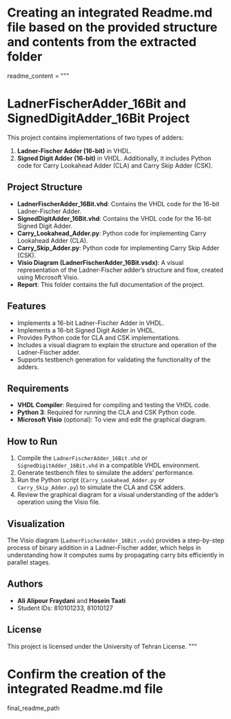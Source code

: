# Creating an integrated Readme.md file based on the provided structure and contents from the extracted folder

readme_content = """
# LadnerFischerAdder_16Bit and SignedDigitAdder_16Bit Project

This project contains implementations of two types of adders:
1. **Ladner-Fischer Adder (16-bit)** in VHDL.
2. **Signed Digit Adder (16-bit)** in VHDL.
Additionally, it includes Python code for Carry Lookahead Adder (CLA) and Carry Skip Adder (CSK).

## Project Structure
- **LadnerFischerAdder_16Bit.vhd**: Contains the VHDL code for the 16-bit Ladner-Fischer Adder.
- **SignedDigitAdder_16Bit.vhd**: Contains the VHDL code for the 16-bit Signed Digit Adder.
- **Carry_Lookahead_Adder.py**: Python code for implementing Carry Lookahead Adder (CLA).
- **Carry_Skip_Adder.py**: Python code for implementing Carry Skip Adder (CSK).
- **Visio Diagram (LadnerFischerAdder_16Bit.vsdx)**: A visual representation of the Ladner-Fischer adder’s structure and flow, created using Microsoft Visio.
- **Report**: This folder contains the full documentation of the project.

## Features
- Implements a 16-bit Ladner-Fischer Adder in VHDL.
- Implements a 16-bit Signed Digit Adder in VHDL.
- Provides Python code for CLA and CSK implementations.
- Includes a visual diagram to explain the structure and operation of the Ladner-Fischer adder.
- Supports testbench generation for validating the functionality of the adders.

## Requirements
- **VHDL Compiler**: Required for compiling and testing the VHDL code.
- **Python 3**: Required for running the CLA and CSK Python code.
- **Microsoft Visio** (optional): To view and edit the graphical diagram.

## How to Run
1. Compile the `LadnerFischerAdder_16Bit.vhd` or `SignedDigitAdder_16Bit.vhd` in a compatible VHDL environment.
2. Generate testbench files to simulate the adders’ performance.
3. Run the Python script (`Carry_Lookahead_Adder.py` or `Carry_Skip_Adder.py`) to simulate the CLA and CSK adders.
4. Review the graphical diagram for a visual understanding of the adder’s operation using the Visio file.

## Visualization
The Visio diagram (`LadnerFischerAdder_16Bit.vsdx`) provides a step-by-step process of binary addition in a Ladner-Fischer adder, which helps in understanding how it computes sums by propagating carry bits efficiently in parallel stages.

## Authors
- **Ali Alipour Fraydani** and **Hosein Taati**
- Student IDs: 810101233, 81010127

## License
This project is licensed under the University of Tehran License.
"""

# Confirm the creation of the integrated Readme.md file
final_readme_path

